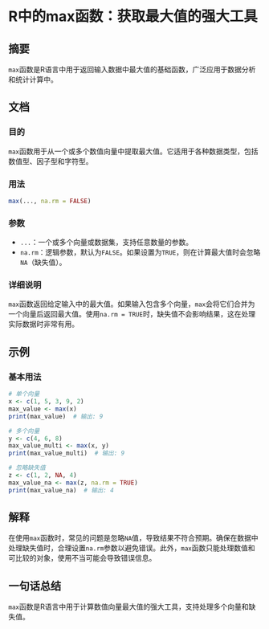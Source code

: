 <!--
Meta Description: # R中的max函数：获取最大值的强大工具 ## 摘要 `max`函数是R语言中用于返回输入数据中最大值的基础函数，广泛应用于数据分析和统计计算中。 ## 文档 ### 目的 `max`函数用于从一个或多个数值向量中提取最大值。它适用于各种数据类型，包括数值型、因子型和字符型。 ### 用法 ```...
Meta Keywords: max, true, print, false, max_value
-->

# R中的max函数：获取最大值的强大工具

## 摘要
`max`函数是R语言中用于返回输入数据中最大值的基础函数，广泛应用于数据分析和统计计算中。

## 文档
### 目的
`max`函数用于从一个或多个数值向量中提取最大值。它适用于各种数据类型，包括数值型、因子型和字符型。

### 用法
```R
max(..., na.rm = FALSE)
```

### 参数
- `...`：一个或多个向量或数据集，支持任意数量的参数。
- `na.rm`：逻辑参数，默认为`FALSE`。如果设置为`TRUE`，则在计算最大值时会忽略`NA`（缺失值）。

### 详细说明
`max`函数返回给定输入中的最大值。如果输入包含多个向量，`max`会将它们合并为一个向量后返回最大值。使用`na.rm = TRUE`时，缺失值不会影响结果，这在处理实际数据时非常有用。

## 示例
### 基本用法
```R
# 单个向量
x <- c(1, 5, 3, 9, 2)
max_value <- max(x)
print(max_value)  # 输出: 9

# 多个向量
y <- c(4, 6, 8)
max_value_multi <- max(x, y)
print(max_value_multi)  # 输出: 9

# 忽略缺失值
z <- c(1, 2, NA, 4)
max_value_na <- max(z, na.rm = TRUE)
print(max_value_na)  # 输出: 4
```

## 解释
在使用`max`函数时，常见的问题是忽略`NA`值，导致结果不符合预期。确保在数据中处理缺失值时，合理设置`na.rm`参数以避免错误。此外，`max`函数只能处理数值和可比较的对象，使用不当可能会导致错误信息。

## 一句话总结
`max`函数是R语言中用于计算数值向量最大值的强大工具，支持处理多个向量和缺失值。